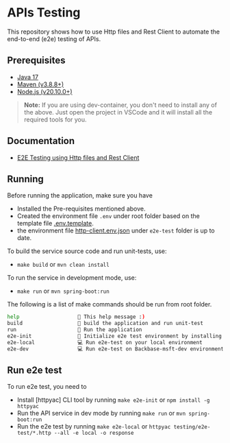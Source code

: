 # APIs Testing

This repository shows how to use Http files and Rest Client to automate the end-to-end (e2e) testing of APIs.

## Prerequisites

- [Java 17](https://learn.microsoft.com/en-us/java/openjdk/install)
- [Maven (v3.8.8+)](https://maven.apache.org/install.html)
- [Node.js (v20.10.0+)](https://nodejs.org/en/download/)

> **Note:** If you are using dev-container, you don't need to install any of the above. Just open the project in VSCode and it will install all the required tools for you.

## Documentation

- [E2E Testing using Http files and Rest Client](docs/e2e-test.md)

## Running

Before running the application, make sure you have 
- Installed the Pre-requisites mentioned above.
- Created the environment file `.env` under root folder based on the template file [.env.template](.env.template).
- the environment file [http-client.env.json](e2e-test/http-client.env.json) under `e2e-test` folder is up to date.

To build the service source code and run unit-tests, use:
-  `make build` or `mvn clean install`

To run the service in development mode, use:
- `make run` or `mvn spring-boot:run` 

 The following is a list of make commands should be run from root folder.

```bash
help                   💬 This help message :)
build                  🔨 build the application and run unit-test 
run                    🏃 Run the application
e2e-init               🔨 Initialize e2e test environment by installing httpyac CLI
e2e-local              💻 Run e2e-test on your local environment
e2e-dev                💻 Run e2e-test on Backbase-msft-dev environment
```
## Run e2e test

To run e2e test, you need to 

- Install [httpyac] CLI tool by running `make e2e-init` or `npm install -g httpyac`
- Run the API service in dev mode by running `make run` or `mvn spring-boot:run`
- Run the e2e test by running `make e2e-local` or `httpyac testing/e2e-test/*.http --all -e local -o response`



